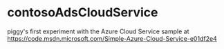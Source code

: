 # contosoAdsCloudService
piggy's first experiment with the Azure Cloud Service sample at https://code.msdn.microsoft.com/Simple-Azure-Cloud-Service-e01df2e4

